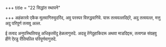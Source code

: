 +++
title = "22 सिद्धांत स्थापनॆ"

+++
अहंकारवे एकैक मूलवागिरुवुदरिंद, अवु परस्पर विरुद्धवागिवॆ. यारू तत्ववल्लदिद्दरॆ, अदु तत्ववल्ल, मत्तु अदु परिपूर्ण तत्ववू अल्ल.

ई तत्वद अनुपस्थितियन्नु अधिकृतवॆंदु हेळलागुत्तदॆ. अदन्नु तॆगॆदुहाकिदरू अथवा माडदिद्दरू, तत्वगळ संग्रहवु हीगॆ ऎरडु रीतियल्लि परिपूर्णवागुत्तदॆ.

